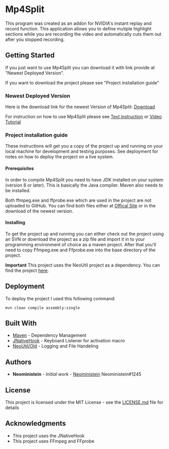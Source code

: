 # Mp4Split

This program was created as an addon for NVIDIA's instant replay and record function. This application allows you to define mutiple highlight sections while you are recording the video and automatically cuts them out after you stopped recording.

## Getting Started

If you just want to use Mp4Split you can download it with link provide at "Newest Deployed Version".

If you want to download the project please see "Project installation guide"

### Newest Deployed Version

Here is the download link for the newest Version of Mp4Split: [Download](https://drive.google.com/file/d/15OgYNGXUTlzvazoMc8OPjjb61gDEqTV0/view)

For instruction on how to use Mp4Split please see [Text instruction](UserInstructions.md) or [Video Tutorial](https://youtu.be/LI3YnAIBl0w)

### Project installation guide

These instructions will get you a copy of the project up and running on your local machine for development and testing purposes. See deployment for notes on how to deploy the project on a live system.

#### Prerequisites

In order to compile Mp4Split you need to have JDK installed on your system (version 8 or later). This is basically the Java compiler.
Maven also needs to be installed.

Both ffmpeg.exe and ffprobe.exe which are used in the project are not uploaded to GitHub. You can find both files either at [Offical Site](https://www.ffmpeg.org/download.html) or in the download of the newest version.

#### Installing

To get the project up and running you can either check out the project using an SVN or download the project as a zip file and import it in to your programming  environment of choice as a maven project. After that you'll need to copy Ffmpeg.exe and Ffprobe.exe into the base directory of the project.

**Important**
This project uses the NeoUtil project as a dependency.
You can find the project [here](https://github.com/Neoministein/NeoUtil/tree/old).

## Deployment

To deploy the project I used this following command: 

```
mvn clean compile assembly:single
```

## Built With

* [Maven](https://maven.apache.org/) - Dependency Management
* [JNativeHook](https://github.com/kwhat/jnativehook) - Keyboard Listener for activation macro
* [NeoUtil/Old](https://github.com/Neoministein/NeoUtil/tree/old) - Logging and File Handeling

## Authors

* **Neoministein** - *Initial work* - [Neoministein](https://www.youtube.com/channel/UCtfBiBXVXqTotONMq6VSMbg) Neoministein#1245

## License

This project is licensed under the MIT License - see the [LICENSE.md](LICENSE) file for details

## Acknowledgments

* This project uses the JNativeHook
* This project uses FFmpeg and FFprobe
